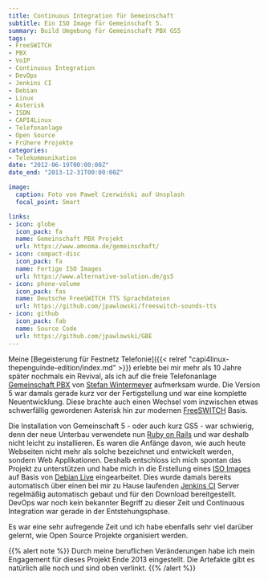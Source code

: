 ```yaml
---
title: Continuous Integration für Gemeinschaft
subtitle: Ein ISO Image für Gemeinschaft 5.
summary: Build Umgebung für Gemeinschaft PBX GS5
tags:
- FreeSWITCH
- PBX
- VoIP
- Continuous Integration
- DevOps
- Jenkins CI
- Debian
- Linux
- Asterisk
- ISDN
- CAPI4Linux
- Telefonanlage
- Open Source
- Frühere Projekte
categories:
- Telekommunikation
date: "2012-06-19T00:00:00Z"
date_end: "2013-12-31T00:00:00Z"

image:
  caption: Foto von Paweł Czerwiński auf Unsplash
  focal_point: Smart

links:
- icon: globe
  icon_pack: fa
  name: Gemeinschaft PBX Projekt
  url: https://www.amooma.de/gemeinschaft/
- icon: compact-disc
  icon_pack: fa
  name: Fertige ISO Images
  url: https://www.alternative-solution.de/gs5
- icon: phone-volume
  icon_pack: fas
  name: Deutsche FreeSWITCH TTS Sprachdateien
  url: https://github.com/jpawlowski/freeswitch-sounds-tts
- icon: github
  icon_pack: fab
  name: Source Code
  url: https://github.com/jpawlowski/GBE
---
```


Meine [Begeisterung für Festnetz Telefonie]({{< relref "capi4linux-thepenguinde-edition/index.md" >}}) erlebte bei mir mehr als 10 Jahre später nochmals ein Revival, als ich auf die freie Telefonanlage [Gemeinschaft PBX](https://web.archive.org/web/20121101201537/http://www.amooma.de/gemeinschaft/) von [Stefan Wintermeyer](https://www.wintermeyer.de/) aufmerksam wurde. Die Version 5 war damals gerade kurz vor der Fertigstellung und war eine komplette Neuentwicklung. Diese brachte auch einen Wechsel vom inzwischen etwas schwerfällig gewordenen Asterisk hin zur modernen [FreeSWITCH](https://freeswitch.com/) Basis.

Die Installation von Gemeinschaft 5 - oder auch kurz GS5 - war schwierig, denn der neue Unterbau verwendete nun [Ruby on Rails](https://rubyonrails.org/) und war deshalb nicht leicht zu installieren. Es waren die Anfänge davon, wie auch heute Webseiten nicht mehr als solche bezeichnet und entwickelt werden, sondern Web Applikationen.
Deshalb entschloss ich mich spontan das Projekt zu unterstützen und habe mich in die Erstellung eines [ISO Images](https://web.archive.org/web/20130521194720/http://amooma.de/gemeinschaft/gs5) auf Basis von [Debian Live](https://wiki.debian.org/DebianLive) eingearbeitet. Dies wurde damals bereits automatisch über einen bei mir zu Hause laufenden [Jenkins CI](https://jenkins.io/) Server regelmäßig automatisch gebaut und für den Download bereitgestellt. DevOps war noch kein bekannter Begriff zu dieser Zeit und Continuous Integration war gerade in der Entstehungsphase.

Es war eine sehr aufregende Zeit und ich habe ebenfalls sehr viel darüber gelernt, wie Open Source Projekte organisiert werden.

{{% alert note %}}
Durch meine beruflichen Veränderungen habe ich mein Engagement für dieses Projekt Ende 2013 eingestellt. Die Artefakte gibt es natürlich alle noch und sind oben verlinkt.
{{% /alert %}}
